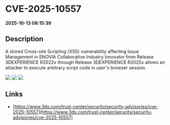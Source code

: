 # CVE-2025-10557

**2025-10-13 08:15:39**

## Description
A stored Cross-site Scripting (XSS) vulnerability affecting Issue Management in ENOVIA Collaborative Industry Innovator from Release 3DEXPERIENCE R2022x through Release 3DEXPERIENCE R2025x allows an attacker to execute arbitrary script code in user's browser session.

![](https://img.shields.io/static/v1?label=Score&message=8.7&color=red)
![](https://img.shields.io/static/v1?label=Severity&message=HIGH&color=red)
![](https://img.shields.io/static/v1?label=CWE&message=XSS&color=green)

## Links
- [https://www.3ds.com/trust-center/security/security-advisories/cve-2025-10557](https://www.3ds.com/trust-center/security/security-advisories/cve-2025-10557)
